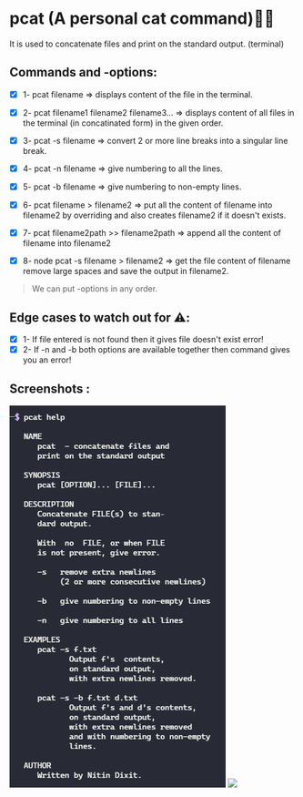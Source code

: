 # pcat (A personal cat command)🚀🚀 
It is used to concatenate files and print on the standard output. (terminal)

## Commands and -options:
- [x] 1- pcat filename => displays content of the file in the terminal.
- [x] 2- pcat filename1 filename2 filename3... => displays content of all files in the terminal (in concatinated form) in the given order.
- [x] 3- pcat -s filename => convert 2 or more line breaks into a singular line break.

- [x] 4- pcat -n filename => give numbering to all the lines.  
- [x] 5- pcat -b filename => give numbering to non-empty lines. 
- [x] 6- pcat filename > filename2 => put all the content of filename into filename2 by overriding and also creates filename2 if it doesn't exists. 
- [x] 7- pcat filename2path >> filename2path => append all the content of filename into filename2 
- [x] 8- node pcat -s filename > filename2 => get the file content of filename remove large spaces and save the output in filename2. 

>We can put -options in any order.

## Edge cases to watch out for ⚠️:

- [x] 1- If file entered is not found then it gives file doesn't exist error!
- [x] 2- If -n and -b both options are available together then command gives you an error!

## Screenshots :
<img src="./screenshots/Screenshot 2021-11-02 072928.png/">

<img src="./screenshots/Screenshot 2021-11-02 073722">